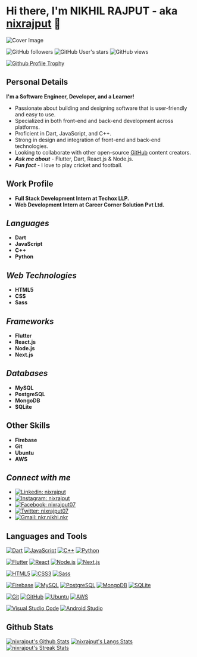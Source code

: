 # Hi there, I'm NIKHIL RAJPUT - aka [nixrajput][portfolio] 👋

![Cover Image](https://res.cloudinary.com/nixlab-cloudinary-storage/image/upload/v1672734010/portfolio/dev_dst5pc.png)

![GitHub followers](https://img.shields.io/github/followers/nixrajput?style=flat-square)
![GitHub User's stars](https://img.shields.io/github/stars/nixrajput?affiliations=OWNER&style=flat-square)
![GitHub views](https://komarev.com/ghpvc/?username=nixrajput&style=flat-square)

[![Github Profile Trophy](https://github-profile-trophy.vercel.app/?username=nixrajput&row=2&column=3&theme=vue-dark)][github]

## Personal Details

**I'm a Software Engineer, Developer, and a Learner!**

* Passionate about building and designing software that is user-friendly and easy to use.
* Specialized in both front-end and back-end development across platforms.
* Proficient in Dart, JavaScript, and C++.
* Strong in design and integration of front-end and back-end technologies.
* Looking to collaborate with other open-source [GitHub][github] content creators.
* ***Ask me about*** - Flutter, Dart, React.js & Node.js.
* ***Fun fact*** - I love to play cricket and football.

## Work Profile

* **Full Stack Development Intern at Techox LLP.**
* **Web Development Intern at Career Corner Solution Pvt Ltd.**

## *Languages*

* **Dart**
* **JavaScript**
* **C++**
* **Python**

## *Web Technologies*

* **HTML5**
* **CSS**
* **Sass**

## *Frameworks*

* **Flutter**
* **React.js**
* **Node.js**
* **Next.js**

## *Databases*

* **MySQL**
* **PostgreSQL**
* **MongoDB**
* **SQLite**

## Other Skills

* **Firebase**
* **Git**
* **Ubuntu**
* **AWS**

## *Connect with me*

* [![Linkedin: nixrajput](https://img.shields.io/badge/-nixrajput-blue?style=social&logo=Linkedin&link=https://www.linkedin.com/in/nixrajput/)][linkedin]
* [![Instagram: nixrajput](https://img.shields.io/badge/-nixrajput-blue?style=social&logo=Instagram&link=https://www.instagram.com/nixrajput/)][instagram]
* [![Facebook: nixrajput07](https://img.shields.io/badge/-nixrajput07-blue?style=social&logo=Facebook&link=https://www.facebook.com/nixrajput07/)][facebook]
* [![Twitter: nixrajput07](https://img.shields.io/twitter/follow/nixrajput07?style=social)][twitter]
* [![Gmail: nkr.nikhi.nkr](https://img.shields.io/badge/-nkr.nikhil.nkr@gmail.com-blue?style=social&logo=Gmail&link=mailto:nkr.nikhil.nkr@gmail.com)][gmail]

## Languages and Tools

[![Dart](https://img.shields.io/badge/Dart-282C34?logo=Dart&logoColor=0175C2)][github]
[![JavaScript](https://img.shields.io/badge/JavaScript-282C34?logo=JavaScript&logoColor=F7DF1E)][github]
[![C++](https://img.shields.io/badge/C++-282C34?logo=C%2B%2B&logoColor=00599C)][github]
[![Python](https://img.shields.io/badge/Python-282C34?logo=Python&logoColor=3776AB)][github]

[![Flutter](https://img.shields.io/badge/Flutter-282C34?logo=Flutter&logoColor=02569B)][github]
[![React](https://img.shields.io/badge/React-282C34?logo=React)][github]
[![Node.js](https://img.shields.io/badge/Node.js-282C34?logo=Node.js)][github]
[![Next.js](https://img.shields.io/badge/Next.js-282C34?logo=Next.js)][github]

[![HTML5](https://img.shields.io/badge/HTML5-282C34?logo=HTML5&logoColor=E34F26)][github]
[![CSS3](https://img.shields.io/badge/CSS3-282C34?logo=CSS3&logoColor=1572B6)][github]
[![Sass](https://img.shields.io/badge/Sass-282C34?logo=Sass&logoColor=CC6699)][github]

[![Firebase](https://img.shields.io/badge/Firebase-282C34?logo=Firebase&logoColor=FFCA28)][github]
[![MySQL](https://img.shields.io/badge/MySQL-282C34?logo=MySQL&logoColor=fff)][github]
[![PostgreSQL](https://img.shields.io/badge/PostgreSQL-282C34?logo=PostgreSQL&logoColor=fff)][github]
[![MongoDB](https://img.shields.io/badge/MongoDB-282C34?logo=MongoDB&logoColor=47A248)][github]
[![SQLite](https://img.shields.io/badge/SQLite-282C34?logo=SQLite)][github]

[![Git](https://img.shields.io/badge/Git-282C34?logo=Git&logoColor=F05032)][github]
[![GitHub](https://img.shields.io/badge/GitHub-282C34?logo=GitHub&logoColor=fff)][github]
[![Ubuntu](https://img.shields.io/badge/Ubuntu-282C34?logo=Ubuntu&logoColor=E95420)][github]
[![AWS](https://img.shields.io/badge/AWS-282C34?logo=Amazon-AWS&logoColor=fff)][github]

[![Visual Studio Code](https://img.shields.io/badge/Visual%20Studio%20Code-282C34?logo=Visual-Studio-Code&logoColor=007ACC)][github]
[![Android Studio](https://img.shields.io/badge/Android%20Studio-282C34?logo=Android-Studio&logoColor=3DDC84)][github]

## Github Stats

[![nixrajput's Github Stats](https://github-readme-stats.vercel.app/api?username=nixrajput&show_icons=true&hide_border=true&theme=vue-dark)][me]
[![nixrajput's Langs Stats](https://github-readme-stats.vercel.app/api/top-langs/?username=nixrajput&hide_border=true&theme=vue-dark)][me]
[![nixrajput's Streak Stats](https://github-readme-streak-stats.herokuapp.com/?user=nixrajput&show_icons=true&theme=vue-dark)][me]

[github]: https://github.com
[me]: https://github.com/nixrajput
[portfolio]: https://nixrajput.nixlab.co.in
[facebook]: https://facebook.com/nixrajput07
[twitter]: https://facebook.com/nixrajput07
[instagram]: https://instagram.com/nixrajput
[linkedin]: https://linkedin.com/in/nixrajput
[gmail]: mailto:nkr.nikhil.nkr@gmail.com
